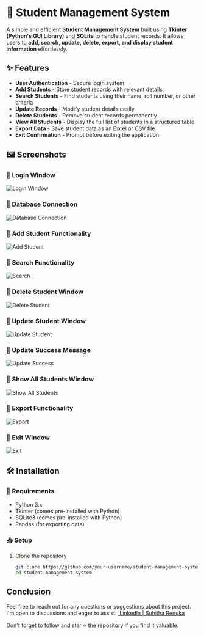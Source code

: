 # 🏫 Student Management System

A simple and efficient **Student Management System** built using **Tkinter (Python's GUI Library)** and **SQLite** to handle student records. It allows users to **add, search, update, delete, export, and display student information** effortlessly.

## ✨ Features

- **User Authentication** - Secure login system
- **Add Students** - Store student records with relevant details
- **Search Students** - Find students using their name, roll number, or other criteria
- **Update Records** - Modify student details easily
- **Delete Students** - Remove student records permanently
- **View All Students** - Display the full list of students in a structured table
- **Export Data** - Save student data as an Excel or CSV file
- **Exit Confirmation** - Prompt before exiting the application

## 🖼️ Screenshots

### 🔹 Login Window
![Login Window](1.login_window.png)

### 🔹 Database Connection
![Database Connection](2.database-connection-window.png)

### 🔹 Add Student Functionality
![Add Student](3.Add-student-functionality.png)

### 🔹 Search Functionality
![Search](4.search-functionality.png)

### 🔹 Delete Student Window
![Delete Student](5.delete-student-window.png)

### 🔹 Update Student Window
![Update Student](6.update-student-window.png)

### 🔹 Update Success Message
![Update Success](7.updated-successfully.png)

### 🔹 Show All Students Window
![Show All Students](8.show-all-students-window.png)


### 🔹 Export Functionality
![Export](9.export-functionality.png)

### 🔹 Exit Window
![Exit](exit-window.png)



## 🛠️ Installation

### 📌 Requirements
- Python 3.x
- Tkinter (comes pre-installed with Python)
- SQLite3 (comes pre-installed with Python)
- Pandas (for exporting data)

### 📥 Setup
1. Clone the repository  
   ```bash
   git clone https://github.com/your-username/student-management-system.git
   cd student-management-system
## Conclusion

<p>Feel free to reach out for any questions or suggestions about this project. I'm open to discussions and eager to assist.
  <a href="https://linkedin.com/in/suhitha-renuka-12b37025a">
  <img src=" Linkedln | Suhitha Renuka " alt=""> Linkedln | Suhitha Renuka</a><br>
  <p> Don't forget to follow and star ⭐ the repository if you find it valuable.</p>
